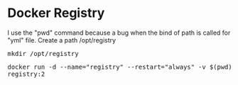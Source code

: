 # Docker Registry

I use the "pwd" command because a bug when the bind of path is called for "yml" file.
Create a path /opt/registry
<pre>mkdir /opt/registry</pre>
<pre>docker run -d --name="registry" --restart="always" -v $(pwd)/config.yml:/etc/docker/registry/config.yml -v /mnt/registry:/var/lib/registry -e "VIRTUAL_HOST=registry.castrolanda.coop.br" -p 5000:5000 \
registry:2</pre>
